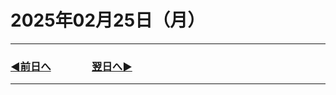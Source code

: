 # 2025年02月25日（月）

---

### [◀️前日へ](https://github.com/yuasys/chatty-journal/blob/main/2025/02/2025-02-24.md)&emsp;&emsp;&emsp;&emsp;[翌日へ▶️](https://github.com/yuasys/chatty-journal/blob/main/2025/02/2025-02-26.md)

---

